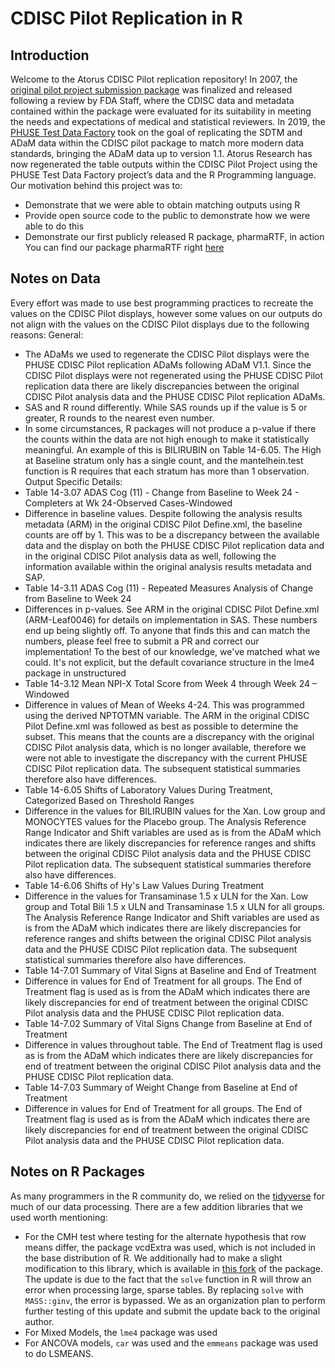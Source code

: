 # CDISC Pilot Replication in R

## Introduction
Welcome to the Atorus CDISC Pilot replication repository! 
In 2007, the [original pilot project submission package](https://www.cdisc.org/sdtmadam-pilot-project) was finalized and released following a review by FDA Staff, where the CDISC data and metadata contained within the package were evaluated for its suitability in meeting the needs and expectations of medical and statistical reviewers. In 2019, the [PHUSE Test Data Factory]( https://www.phusewiki.org/wiki/index.php?title=WG5_Project_09) took on the goal of replicating the SDTM and ADaM data within the CDISC pilot package to match more modern data standards, bringing the ADaM data up to version 1.1. 
Atorus Research has now regenerated the table outputs within the CDISC Pilot Project using the PHUSE Test Data Factory project’s data and the R Programming language. Our motivation behind this project was to:
-	Demonstrate that we were able to obtain matching outputs using R
-	Provide open source code to the public to demonstrate how we were able to do this
-	Demonstrate our first publicly released R package, pharmaRTF, in action
You can find our package pharmaRTF right [here](github_link.com)

## Notes on Data
Every effort was made to use best programming practices to recreate the values on the CDISC Pilot displays, however some values on our outputs do not align with the values on the CDISC Pilot displays due to the following reasons:
General:
-	The ADaMs we used to regenerate the CDISC Pilot displays were the PHUSE CDISC Pilot replication ADaMs following ADaM V1.1.  Since the CDISC Pilot displays were not regenerated using the PHUSE CDISC Pilot replication data there are likely discrepancies between the original CDISC Pilot analysis data and the PHUSE CDISC Pilot replication ADaMs.
-	SAS and R round differently.  While SAS rounds up if the value is 5 or greater, R rounds to the nearest even number.
-	In some circumstances, R packages will not produce a p-value if there the counts within the data are not high enough to make it statistically meaningful. An example of this is BILIRUBIN on Table 14-6.05. The High at Baseline stratum only has a single count, and the mantelhein.test function is R requires that each stratum has more than 1 observation. 
Output Specific Details:
-	Table 14-3.07 ADAS Cog (11) - Change from Baseline to Week 24 - Completers at Wk 24-Observed Cases-Windowed
  -	Difference in baseline values.  Despite following the analysis results metadata (ARM) in the original CDISC Pilot Define.xml, the baseline counts are off by 1. This was to be a discrepancy between the available data and the display on both the PHUSE CDISC Pilot replication data and in the original CDISC Pilot analysis data as well, following the information available within the original analysis results metadata and SAP. 
-	Table 14-3.11 ADAS Cog (11) - Repeated Measures Analysis of Change from Baseline to Week 24
  -	Differences in p-values.  See ARM in the original CDISC Pilot Define.xml (ARM-Leaf0046) for details on implementation in SAS.  These numbers end up being slightly off.  To anyone that finds this and can match the numbers, please feel free to submit a PR and correct our implementation!  To the best of our knowledge, we've matched what we could. It's not explicit, but the default covariance structure in the lme4 package in unstructured
-	Table 14-3.12 Mean NPI-X Total Score from Week 4 through Week 24 – Windowed
  -	Difference in values of Mean of Weeks 4-24. This was programmed using the derived NPTOTMN variable. The ARM in the original CDISC Pilot Define.xml was followed as best as possible to determine the subset.  This means that the counts are a discrepancy with the original CDISC Pilot analysis data, which is no longer available, therefore we were not able to investigate the discrepancy with the current PHUSE CDISC Pilot replication data.  The subsequent statistical summaries therefore also have differences.
-	Table 14-6.05 Shifts of Laboratory Values During Treatment, Categorized Based on Threshold Ranges
  -	Difference in the values for BILIRUBIN values for the Xan. Low group and MONOCYTES values for the Placebo group.  The Analysis Reference Range Indicator and Shift variables are used as is from the ADaM which indicates there are likely discrepancies for reference ranges and shifts between the original CDISC Pilot analysis data and the PHUSE CDISC Pilot replication data.  The subsequent statistical summaries therefore also have differences.
-	Table 14-6.06 Shifts of Hy's Law Values During Treatment
  -	Difference in the values for Transaminase 1.5 x ULN for the Xan. Low group and Total Bili 1.5 x ULN and Transaminase 1.5 x ULN for all groups.  The Analysis Reference Range Indicator and Shift variables are used as is from the ADaM which indicates there are likely discrepancies for reference ranges and shifts between the original CDISC Pilot analysis data and the PHUSE CDISC Pilot replication data.  The subsequent statistical summaries therefore also have differences.
-	Table 14-7.01 Summary of Vital Signs at Baseline and End of Treatment
  -	Difference in values for End of Treatment for all groups.  The End of Treatment flag is used as is from the ADaM which indicates there are likely discrepancies for end of treatment between the original CDISC Pilot analysis data and the PHUSE CDISC Pilot replication data.
-	Table 14-7.02 Summary of Vital Signs Change from Baseline at End of Treatment
  -	Difference in values throughout table.  The End of Treatment flag is used as is from the ADaM which indicates there are likely discrepancies for end of treatment between the original CDISC Pilot analysis data and the PHUSE CDISC Pilot replication data.
-   Table 14-7.03 Summary of Weight Change from Baseline at End of Treatment
  -	Difference in values for End of Treatment for all groups.  The End of Treatment flag is used as is from the ADaM which indicates there are likely discrepancies for end of treatment between the original CDISC Pilot analysis data and the PHUSE CDISC Pilot replication data.
## Notes on R Packages
As many programmers in the R community do, we relied on the [tidyverse](https://www.tidyverse.org/packages/) for much of our data processing. There are a few addition libraries that we used worth mentioning:
-	For the CMH test where testing for the alternate hypothesis that row means differ, the package vcdExtra was used, which is not included in the base distribution of R. We additionally had to make a slight modification to this library, which is available in [this fork]( https://github.com/mstackhouse/vcdExtra) of the package. The update is due to the fact that the `solve` function in R will throw an error when processing large, sparse tables. By replacing `solve` with `MASS::ginv`, the error is bypassed. We as an organization plan to perform further testing of this update and submit the update back to the original author.
-	For Mixed Models, the `lme4` package was used
-	For ANCOVA models, `car` was used and the `emmeans` package  was used to do LSMEANS.
